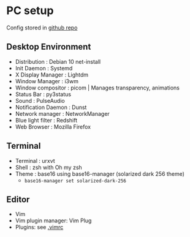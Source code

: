 # PC setup
Config stored in [github repo](https://github.com/gfeun/dotfiles)

## Desktop Environment
- Distribution : Debian 10 net-install
- Init Daemon : Systemd
- X Display Manager : Lightdm
- Window Manager : i3wm
- Window compositor : picom | Manages transparency, animations
- Status Bar : py3status
- Sound : PulseAudio
- Notification Daemon : Dunst
- Network manager : NetworkManager
- Blue light filter : Redshift
- Web Browser : Mozilla Firefox

## Terminal
- Terminal : urxvt
- Shell : zsh with Oh my zsh
- Theme : base16 using base16-manager (solarized dark 256 theme)
  * `base16-manager set solarized-dark-256`

## Editor
- Vim
- Vim plugin manager: Vim Plug
- Plugins: see [.vimrc]()
